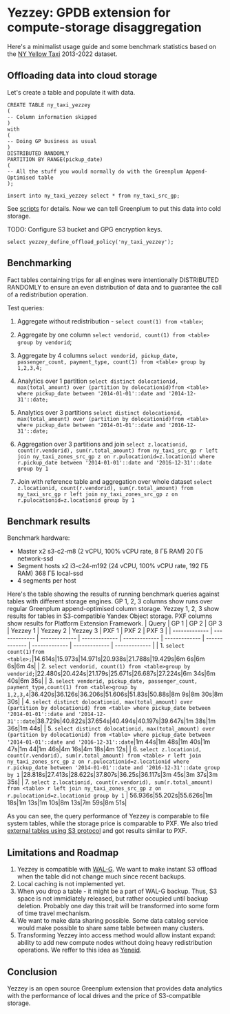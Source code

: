 # Yezzey: GPDB extension for compute-storage disaggregation

Here's a minimalist usage guide and some benchmark statistics based on the [NY Yellow Taxi](https://www.nyc.gov/site/tlc/about/tlc-trip-record-data.page) 2013-2022 dataset.

## Offloading data into cloud storage
Let's create a table and populate it with data.
```
CREATE TABLE ny_taxi_yezzey
(
-- Column information skipped
)
with
(
-- Doing GP business as usual
)
DISTRIBUTED RANDOMLY
PARTITION BY RANGE(pickup_date) 
(
-- All the stuff you would normally do with the Greenplum Append-Optimised table
);

insert into ny_taxi_yezzey select * from ny_taxi_src_gp;
```
See [scripts](https://github.com/x4m/yezzey/edit/benchmark_post/notes/scripts) for details. Now we can tell Greenplum to put this data into cold storage.

TODO: Configure S3 bucket and GPG encryption keys.

```
select yezzey_define_offload_policy('ny_taxi_yezzey');
```

## Benchmarking
Fact tables containing trips for all engines were intentionally DISTRIBUTED RANDOMLY to ensure an even distribution of data and to guarantee the call of a redistribution operation.

Test queries:
1. Aggregate without redistribution - ```select count(1) from <table>```;

2. Aggregate by one column ```select vendorid, count(1) from <table> group by vendorid```;

3. Aggregate by 4 columns ```select vendorid, pickup_date, passenger_count, payment_type, count(1) from <table> group by 1,2,3,4;```

4. Analytics over 1 partition ```select distinct dolocationid, max(total_amount) over (partition by dolocationid)from <table> where pickup_date between '2014-01-01'::date and '2014-12-31'::date;```

5. Analytics over 3 partitions ```select distinct dolocationid, max(total_amount) over (partition by dolocationid)from <table> where pickup_date between '2014-01-01'::date and '2016-12-31'::date;```

6. Aggregation over 3 partitions and join ```select z.locationid, count(r.vendorid), sum(r.total_amount) from ny_taxi_src_gp r left join ny_taxi_zones_src_gp z on r.pulocationid=z.locationid where r.pickup_date between '2014-01-01'::date and '2016-12-31'::date group by 1```

7. Join with reference table and aggregation over whole dataset ```select z.locationid, count(r.vendorid), sum(r.total_amount) from ny_taxi_src_gp r left join ny_taxi_zones_src_gp z on r.pulocationid=z.locationid group by 1```

## Benchmark results

Benchmark hardware:
* Master x2 s3-c2-m8 (2 vCPU, 100% vCPU rate, 8 ГБ RAM) 20 ГБ network-ssd
* Segment hosts x2 i3-c24-m192 (24 vCPU, 100% vCPU rate, 192 ГБ RAM) 368 ГБ local-ssd
* 4 segments per host

Here's the table showing the results of running benchmark queries against tables with different storage engines. GP 1, 2, 3 columns show runs over regular Greenplum append-optimised column storage. Yezzey 1, 2, 3 show results for tables in S3-compatible Yandex Object storage. PXF columns show results for Platform Extension Framework.
| Query | GP 1 | GP 2 | GP 3 | Yezzey 1 | Yezzey 2 | Yezzey 3 | PXF 1 | PXF 2 | PXF 3 |
| ------------- | ------------- | ------------- | ------------- | ------------- | ------------- | ------------- | ------------- | ------------- | ------------- |
| 1. ```select count(1)from <table>;```|14.614s|15.973s|14.971s|20.938s|21.788s|19.429s|6m 6s|6m 6s|6m 4s|
| 2. ```select vendorid, count(1) from <table>group by vendorid;```|22.480s|20.424s|21.179s|25.671s|26.687s|27.224s|6m 34s|6m 40s|6m 35s|
| 3. ```select vendorid, pickup_date, passenger_count, payment_type,count(1) from <table>group by 1,2,3,4```|36.420s|36.126s|36.206s|51.606s|51.83s|50.88s|8m 9s|8m 30s|8m 30s|
| 4. ```select distinct dolocationid, max(total_amount) over (partition by dolocationid) from <table> where pickup_date between '2014-01-01'::date and '2014-12-31'::date```|38.729s|40.822s|37.654s|40.494s|40.197s|39.647s|1m 38s|1m 36s|1m 44s|
| 5. ```select distinct dolocationid, max(total_amount) over (partition by dolocationid) from <table> where pickup_date between '2014-01-01'::date and '2016-12-31'::date```|1m 44s|1m 48s|1m 40s|1m 47s|1m 44|1m 46s|4m 16s|4m 18s|4m 12s|
| 6. ```select z.locationid, count(r.vendorid), sum(r.total_amount) from <table> r left join ny_taxi_zones_src_gp z on r.pulocationid=z.locationid where r.pickup_date between '2014-01-01'::date and '2016-12-31'::date group by 1``` |28.818s|27.413s|28.622s|37.807s|36.25s|36.117s|3m 45s|3m 37s|3m 35s|
| 7. ```select z.locationid, count(r.vendorid), sum(r.total_amount) from <table> r left join ny_taxi_zones_src_gp z on r.pulocationid=z.locationid group by 1``` | 56.936s|55.202s|55.626s|1m 18s|1m 13s|1m 10s|8m 13s|7m 59s|8m 51s|

As you can see, the query performance of Yezzey is comparable to file system tables, while the storage price is comparable to PXF.
We also tried [external tables using S3 protocol](https://docs.vmware.com/en/VMware-Greenplum/6/greenplum-database/admin_guide-external-g-s3-protocol.html) and got results similar to PXF.

## Limitations and Roadmap
1. Yezzey is compatible with [WAL-G](https://github.com/wal-g/wal-g). We want to make instant S3 offload when the table did not change much since recent backups.
2. Local caching is not implemented yet.
3. When you drop a table - it might be a part of WAL-G backup. Thus, S3 space is not immidiately released, but rather occupied until backup deletion. Probably one day this trait will be transformed into some form of time travel mechanism.
4. We want to make data sharing possible. Some data catalog service would make possible to share same table between many clusters.
5. Transforming Yezzey into access method would allow instant expand: ability to add new compute nodes without doing heavy redistribution operations. We reffer to this idea as [Yeneid](https://github.com/yezzey-gp/yeneid).

## Conclusion
Yezzey is an open source Greenplum extension that provides data analytics with the performance of local drives and the price of S3-compatible storage.
